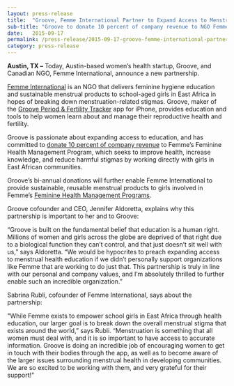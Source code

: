 ```yaml
---
layout: press-release
title:  "Groove, Femme International Partner to Expand Access to Menstrual Health Education"
sub-title: "Groove to donate 10 percent of company revenue to NGO Femme International"
date:   2015-09-17
permalink: /press-release/2015-09-17-groove-femme-international-partner-to-expand-access-to-menstrual-health-education
category: press-release
---
```


**Austin, TX &ndash;** Today, Austin-based women&rsquo;s health startup, Groove, and Canadian NGO, Femme International, announce a new partnership.

<a class="text-link" target="_blank" href="http://www.femmeinternational.org/">Femme International</a> is an NGO that delivers feminine hygiene education and sustainable menstrual products to school-aged girls in East Africa in hopes of breaking down menstruation-related stigmas. Groove, maker of the <a class="text-link" target="_blank" href="https://itunes.apple.com/app/id831795151">Groove Period &amp; Fertility Tracker</a> app for iPhone, provides education and tools to help women learn about and manage their reproductive health and fertility.

Groove is passionate about expanding access to education, and has committed to <a class="text-link" href="/blog/2015/09/16/new-partnership-groove-femme-international-impact/">donate 10 percent of company revenue</a> to Femme&rsquo;s Feminine Health Management Program, which seeks to improve health, increase knowledge, and reduce harmful stigmas by working directly with girls in East African communities.

Groove&rsquo;s bi-annual donations will further enable Femme International to provide sustainable, reusable menstrual products to girls involved in Femme&rsquo;s <a class="text-link" target="_blank" href="http://www.femmeinternational.org/feminine-health-management-program.html">Feminine Health Management Programs</a>.

Groove cofounder and CEO, Jennifer Aldoretta, explains why this partnership is important to her and to Groove:

“Groove is built on the fundamental belief that education is a human right. Millions of women and girls across the globe are deprived of that right due to a biological function they can&rsquo;t control, and that just doesn&rsquo;t sit well with us,” says Aldoretta. “We would be hypocrites to preach expanding access to menstrual health education if we didn&rsquo;t personally support organizations like Femme that are working to do just that. This partnership is truly in line with our personal and company values, and I&rsquo;m absolutely thrilled to further enable such an incredible organization.”

Sabrina Rubli, cofounder of Femme International, says about the partnership:

"While Femme exists to empower school girls in East Africa through health education, our larger goal is to break down the overall menstrual stigma that exists around the world,” says Rubli. “Menstruation is something that all women must deal with, and it is so important to have access to accurate information. Groove is doing an incredible job of encouraging women to get in touch with their bodies through the app, as well as to become aware of the larger issues surrounding menstrual health in developing communities. We are so excited to be working with them, and very grateful for their support!"

